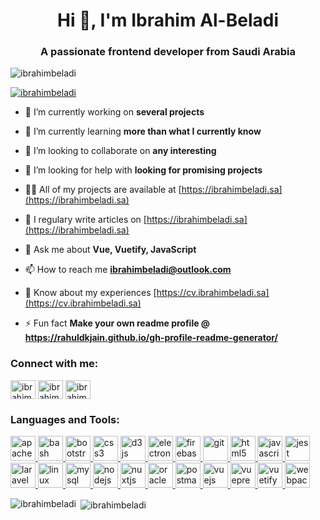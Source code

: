 <h1 align="center">Hi 👋, I'm Ibrahim Al-Beladi</h1>
<h3 align="center">A passionate frontend developer from Saudi Arabia</h3>

<p align="left"> <img src="https://komarev.com/ghpvc/?username=ibrahimbeladi&label=Profile%20views&color=0e75b6&style=flat" alt="ibrahimbeladi" /> </p>

<p align="left"> <a href="https://github.com/ryo-ma/github-profile-trophy"><img src="https://github-profile-trophy.vercel.app/?username=ibrahimbeladi" alt="ibrahimbeladi" /></a> </p>

- 🔭 I’m currently working on **several projects**

- 🌱 I’m currently learning **more than what I currently know**

- 👯 I’m looking to collaborate on **any interesting**

- 🤝 I’m looking for help with **looking for promising projects**

- 👨‍💻 All of my projects are available at [https://ibrahimbeladi.sa](https://ibrahimbeladi.sa)

- 📝 I regulary write articles on [https://ibrahimbeladi.sa](https://ibrahimbeladi.sa)

- 💬 Ask me about **Vue, Vuetify, JavaScript**

- 📫 How to reach me **ibrahimbeladi@outlook.com**

- 📄 Know about my experiences [https://cv.ibrahimbeladi.sa](https://cv.ibrahimbeladi.sa)

- ⚡ Fun fact **Make your own readme profile @ https://rahuldkjain.github.io/gh-profile-readme-generator/**

<h3 align="left">Connect with me:</h3>
<p align="left">
<a href="https://linkedin.com/in/ibrahimbeladi" target="blank"><img align="center" src="https://cdn.jsdelivr.net/npm/simple-icons@3.0.1/icons/linkedin.svg" alt="ibrahimbeladi" height="30" width="40" /></a>
<a href="https://stackoverflow.com/users/ibrahimbeladi" target="blank"><img align="center" src="https://cdn.jsdelivr.net/npm/simple-icons@3.0.1/icons/stackoverflow.svg" alt="ibrahimbeladi" height="30" width="40" /></a>
<a href="https://www.hackerrank.com/ibrahimbeladi" target="blank"><img align="center" src="https://cdn.jsdelivr.net/npm/simple-icons@3.0.1/icons/hackerrank.svg" alt="ibrahimbeladi" height="30" width="40" /></a>
</p>

<h3 align="left">Languages and Tools:</h3>
<p align="left"> <a href="https://cordova.apache.org/" target="_blank"> <img src="https://www.vectorlogo.zone/logos/apache_cordova/apache_cordova-icon.svg" alt="apachecordova" width="40" height="40"/> </a> <a href="https://www.gnu.org/software/bash/" target="_blank"> <img src="https://www.vectorlogo.zone/logos/gnu_bash/gnu_bash-icon.svg" alt="bash" width="40" height="40"/> </a> <a href="https://getbootstrap.com" target="_blank"> <img src="https://devicons.github.io/devicon/devicon.git/icons/bootstrap/bootstrap-plain.svg" alt="bootstrap" width="40" height="40"/> </a> <a href="https://www.w3schools.com/css/" target="_blank"> <img src="https://devicons.github.io/devicon/devicon.git/icons/css3/css3-original-wordmark.svg" alt="css3" width="40" height="40"/> </a> <a href="https://d3js.org/" target="_blank"> <img src="https://devicons.github.io/devicon/devicon.git/icons/d3js/d3js-original.svg" alt="d3js" width="40" height="40"/> </a> <a href="https://www.electronjs.org" target="_blank"> <img src="https://devicons.github.io/devicon/devicon.git/icons/electron/electron-original.svg" alt="electron" width="40" height="40"/> </a> <a href="https://firebase.google.com/" target="_blank"> <img src="https://www.vectorlogo.zone/logos/firebase/firebase-icon.svg" alt="firebase" width="40" height="40"/> </a> <a href="https://git-scm.com/" target="_blank"> <img src="https://www.vectorlogo.zone/logos/git-scm/git-scm-icon.svg" alt="git" width="40" height="40"/> </a> <a href="https://www.w3.org/html/" target="_blank"> <img src="https://devicons.github.io/devicon/devicon.git/icons/html5/html5-original-wordmark.svg" alt="html5" width="40" height="40"/> </a> <a href="https://developer.mozilla.org/en-US/docs/Web/JavaScript" target="_blank"> <img src="https://devicons.github.io/devicon/devicon.git/icons/javascript/javascript-original.svg" alt="javascript" width="40" height="40"/> </a> <a href="https://jestjs.io" target="_blank"> <img src="https://www.vectorlogo.zone/logos/jestjsio/jestjsio-icon.svg" alt="jest" width="40" height="40"/> </a> <a href="https://laravel.com/" target="_blank"> <img src="https://devicons.github.io/devicon/devicon.git/icons/laravel/laravel-plain-wordmark.svg" alt="laravel" width="40" height="40"/> </a> <a href="https://www.linux.org/" target="_blank"> <img src="https://devicons.github.io/devicon/devicon.git/icons/linux/linux-original.svg" alt="linux" width="40" height="40"/> </a> <a href="https://www.mysql.com/" target="_blank"> <img src="https://devicons.github.io/devicon/devicon.git/icons/mysql/mysql-original-wordmark.svg" alt="mysql" width="40" height="40"/> </a> <a href="https://nodejs.org" target="_blank"> <img src="https://devicons.github.io/devicon/devicon.git/icons/nodejs/nodejs-original-wordmark.svg" alt="nodejs" width="40" height="40"/> </a> <a href="https://nuxtjs.org/" target="_blank"> <img src="https://www.vectorlogo.zone/logos/nuxtjs/nuxtjs-icon.svg" alt="nuxtjs" width="40" height="40"/> </a> <a href="https://www.oracle.com/" target="_blank"> <img src="https://devicons.github.io/devicon/devicon.git/icons/oracle/oracle-original.svg" alt="oracle" width="40" height="40"/> </a> <a href="https://postman.com" target="_blank"> <img src="https://www.vectorlogo.zone/logos/getpostman/getpostman-icon.svg" alt="postman" width="40" height="40"/> </a> <a href="https://vuejs.org/" target="_blank"> <img src="https://devicons.github.io/devicon/devicon.git/icons/vuejs/vuejs-original-wordmark.svg" alt="vuejs" width="40" height="40"/> </a> <a href="https://vuepress.vuejs.org/" target="_blank"> <img src="https://raw.githubusercontent.com/AliasIO/wappalyzer/master/src/drivers/webextension/images/icons/VuePress.svg" alt="vuepress" width="40" height="40"/> </a> <a href="https://vuetifyjs.com/en/" target="_blank"> <img src="https://bestofjs.org/logos/vuetify.svg" alt="vuetify" width="40" height="40"/> </a> <a href="https://webpack.js.org" target="_blank"> <img src="https://devicons.github.io/devicon/devicon.git/icons/webpack/webpack-original.svg" alt="webpack" width="40" height="40"/> </a> </p>

<p><img align="left" src="https://github-readme-stats.vercel.app/api/top-langs?username=ibrahimbeladi&show_icons=true&locale=en&layout=compact" alt="ibrahimbeladi" /></p>

<p>&nbsp;<img align="center" src="https://github-readme-stats.vercel.app/api?username=ibrahimbeladi&show_icons=true&locale=en" alt="ibrahimbeladi" /></p>

